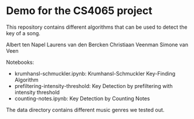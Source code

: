 # Demo for the CS4065 project
This repository contains different algorithms that can be used to detect the key of a song.

Albert ten Napel
Laurens van den Bercken
Christiaan Veenman
Simone van Veen

Notebooks:
- krumhansl-schmuckler.ipynb: Krumhansl-Schmuckler Key-Finding Algorithm
- prefiltering-intensity-threshold: Key Detection by prefiltering with intensity threshold
- counting-notes.ipynb: Key Detection by Counting Notes

The data directory contains different music genres we tested out.

